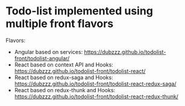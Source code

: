 # Todo-list implemented using multiple front flavors

Flavors:
- Angular based on services: https://dubzzz.github.io/todolist-front/todolist-angular/
- React based on context API and Hooks: https://dubzzz.github.io/todolist-front/todolist-react/
- React based on redux-saga and Hooks: https://dubzzz.github.io/todolist-front/todolist-react-redux-saga/
- React based on redux-thunk and Hooks: https://dubzzz.github.io/todolist-front/todolist-react-redux-thunk/
